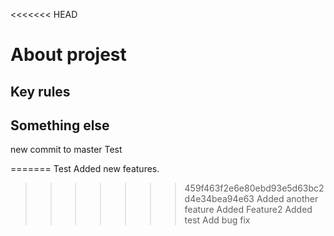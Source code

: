<<<<<<< HEAD
# About projest
## Key rules
## Something else
new commit to master
Test

=======
Test
Added new features.
>>>>>>> 459f463f2e6e80ebd93e5d63bc2d4e34bea94e63
Added another feature
Added Feature2
Added test
Add bug fix
